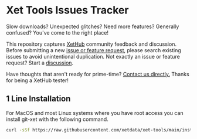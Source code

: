 # Xet Tools Issues Tracker

Slow downloads? Unexpected glitches? Need more features? Generally confused? You've come to the right place!

This repository captures [XetHub](https://xetbeta.com) community feedback and discussion. Before submitting a new [issue or feature request](https://github.com/xetdata/xet-tools/issues), please search existing issues to avoid unintentional duplication. Not exactly an issue or feature request? Start a [discussion](https://github.com/xetdata/xet-tools/discussions).

Have thoughts that aren't ready for prime-time? [Contact us directly.](https://www.notion.so/xetdata/Contact-Us-aaf97a8939494c509ce0df3516562393) Thanks for being a XetHub tester!

## 1 Line Installation

For MacOS and most Linux systems where you have root access you can install git-xet with the following command.

```sh
curl -sSf https://raw.githubusercontent.com/xetdata/xet-tools/main/install-git-xet.sh | sudo sh
```
